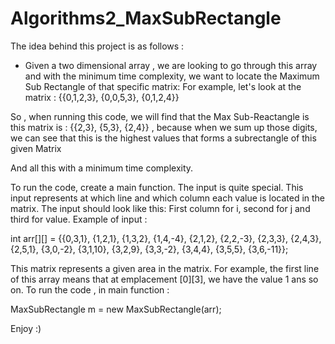 # Algorithms2_MaxSubRectangle

The idea behind this project is as follows : 
- Given a two dimensional array , we are looking to go through this array and with the minimum time complexity, we want to 
locate the Maximum Sub Rectangle of that specific matrix:
For example, let's look at the matrix :
{{0,1,2,3},
 {0,0,5,3},
 {0,1,2,4}}

So , when running this code, we will find that the Max Sub-Reactangle is this matrix is :
{{2,3},
 {5,3},
 {2,4}} , because when we sum up those digits, we can see that this is the highest values that forms a subrectangle of this given Matrix

And all this with a minimum time complexity.

To run the code, create a main function.
The input is quite special. This input represents at which line and which column each value is located in the matrix.
The input should look like this:
First column for i, second for j and third for value.
Example of input : 

int arr[][] = {{0,3,1},
               {1,2,1},
               {1,3,2},
               {1,4,-4},
               {2,1,2},
               {2,2,-3},
               {2,3,3},
               {2,4,3},
               {2,5,1},
               {3,0,-2},
               {3,1,10},
               {3,2,9},
               {3,3,-2},
               {3,4,4},
               {3,5,5},
               {3,6,-11}};
               
This matrix represents a given area in the matrix. For example, the first line of this array means that at emplacement [0][3], we have the value 1 ans so on.
To run the code , in main function :

MaxSubRectangle m = new MaxSubRectangle(arr);

Enjoy :)

                
